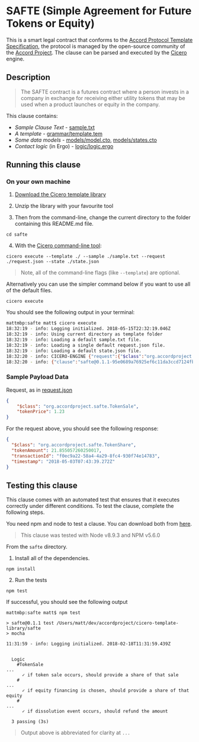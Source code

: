 
# SAFTE (Simple Agreement for Future Tokens or Equity)

This is a smart legal contract that conforms to the [Accord Protocol Template Specification](https://docs.google.com/document/d/1UacA_r2KGcBA2D4voDgGE8jqid-Uh4Dt09AE-shBKR0), the protocol is managed by the open-source community of the [Accord Project](https://accordproject.org). The clause can be parsed and executed by the [Cicero](https://github.com/accordproject/cicero) engine.

## Description

> The SAFTE contract is a futures contract where a person invests in a company in exchange for receiving either utility tokens that may be used when a product launches or equity in the company.

This clause contains:
- *Sample Clause Text* - [sample.txt](sample.txt)
- *A template* - [grammar/template.tem](grammar/template.tem)
- *Some data models* - [models/model.cto](models/model.cto), [models/states.cto](models/states.cto)
- *Contact logic* (in Ergo) - [logic/logic.ergo](lib/logic.ergo)

## Running this clause

### On your own machine

1. [Download the Cicero template library](https://github.com/accordproject/cicero-template-library/archive/master.zip)

2. Unzip the library with your favourite tool

3. Then from the command-line, change the current directory to the folder containing this README.md file.
```
cd safte
```
4. With the [Cicero command-line tool](https://github.com/accordproject/cicero#installation):
```
cicero execute --template ./ --sample ./sample.txt --request ./request.json --state ./state.json
```
> Note, all of the command-line flags (like `--template`) are optional.

Alternatively you can use the simpler command below if you want to use all of the default files.
```
cicero execute
```

You should see the following output in your terminal:
```bash
mattmbp:safte matt$ cicero execute
18:32:19 - info: Logging initialized. 2018-05-15T22:32:19.046Z
18:32:19 - info: Using current directory as template folder
18:32:19 - info: Loading a default sample.txt file.
18:32:19 - info: Loading a single default request.json file.
18:32:19 - info: Loading a default state.json file.
18:32:20 - info: CICERO-ENGINE {"request":{"$class":"org.accordproject.safte.TokenSale","tokenPrice":1.23,"transactionId":"8483dedf-0009-4b0a-ac03-470de19c23f0","timestamp":"2018-05-15T22:32:20.578Z"},"state":{"$class":"org.accordproject.common.ContractState","stateId":"org.accordproject.common.ContractState#1"},"contract":{"$class":"org.accordproject.safte.TemplateModel","companyName":"ACME","companyRegistrationNumber":555,"purchaser":"Dan","jurisdiction":"NY","purchaseAmount":25,"discount":7,"projectName":"Umbrella","projectDescription":"manages umbrella tokens","months":12,"monthsText":"twelve","amount":1000,"amountText":"one thousand"},"response":{"$class":"org.accordproject.safte.TokenShare","transactionId":"47b04887-a5a2-42b8-9073-a4bb1ff539e7","timestamp":"2018-05-15T22:32:20.588Z"},"emit":[],"now":"2018-05-15T22:32:20.588Z"}
18:32:20 - info: {"clause":"safte@0.1.1-95e0689a76925ef6c11da3ccd7124fbbceb9233e6aa0361f67e45b28fe205018","request":{"$class":"org.accordproject.safte.TokenSale","tokenPrice":1.23},"response":{"$class":"org.accordproject.safte.TokenShare","tokenAmount":21.855057260250017,"transactionId":"47b04887-a5a2-42b8-9073-a4bb1ff539e7","timestamp":"2018-05-15T22:32:20.588Z"},"state":{"$class":"org.accordproject.common.ContractState","stateId":"org.accordproject.common.ContractState#1"},"emit":[]}
```

### Sample Payload Data

Request, as in [request.json](https://github.com/accordproject/cicero-template-library/blob/master/perishable-goods/request.json)
```json
{
    "$class": "org.accordproject.safte.TokenSale",
    "tokenPrice": 1.23
}
```

For the request above, you should see the following response:
```json
{
  "$class": "org.accordproject.safte.TokenShare",
  "tokenAmount": 21.855057260250017,
  "transactionId": "f0ec9a22-58a4-4a29-8fc4-930f74e14783",
  "timestamp": "2018-05-03T07:43:39.272Z"
}
```


## Testing this clause

This clause comes with an automated test that ensures that it executes correctly under different conditions. To test the clause, complete the following steps.

You need npm and node to test a clause. You can download both from [here](https://nodejs.org/).

> This clause was tested with Node v8.9.3 and NPM v5.6.0

From the `safte` directory.

1. Install all of the dependencies.
```
npm install
```

2. Run the tests
```
npm test
```
If successful, you should see the following output
```
mattmbp:safte matt$ npm test

> safte@0.1.1 test /Users/matt/dev/accordproject/cicero-template-library/safte
> mocha

11:31:59 - info: Logging initialized. 2018-02-18T11:31:59.439Z


  Logic
    #TokenSale
...
      ✓ if token sale occurs, should provide a share of that sale
    #
...
      ✓ if equity financing is chosen, should provide a share of that equity
    #
...
      ✓ if dissolution event occurs, should refund the amount

  3 passing (3s)

```
> Output above is abbreviated for clarity at `...`
